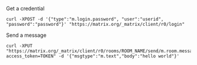 
Get a credential 

    curl -XPOST -d '{"type":"m.login.password", "user":"userid", "password":"password"}' "https://matrix.org/_matrix/client/r0/login"


Send a message

    curl -XPUT "https://matrix.org/_matrix/client/r0/rooms/ROOM_NAME/send/m.room.message/123?access_token=TOKEN" -d '{"msgtype":"m.text","body":"hello world"}'
